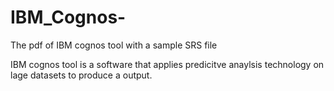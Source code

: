 # IBM_Cognos-
The pdf of IBM cognos tool with a sample SRS file

IBM cognos tool is a software that applies predicitve anaylsis technology on lage datasets to produce a output.
